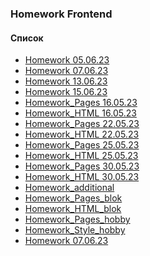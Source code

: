 ### Homework Frontend

#### Список
- [Homework 05.06.23](https://tetianabogoliubova.github.io/TetianaBogoliubova-Frontend_HW/Homework%2005.06.23/script.js)
- [Homework 07.06.23](https://tetianabogoliubova.github.io/TetianaBogoliubova-Frontend_HW/Homework%2007.06.23/script.js)
- [Homework 13.06.23](https://tetianabogoliubova.github.io/TetianaBogoliubova-Frontend_HW/Homework%2013.06.23/script.js)
- [Homework 15.06.23](https://tetianabogoliubova.github.io/TetianaBogoliubova-Frontend_HW/Homework%2015.06.23/script.js)
- [Homework_Pages 16.05.23](https://tetianabogoliubova.github.io/TetianaBogoliubova-Frontend_HW/Homework%2016.05.23/index.html)
- [Homework_HTML 16.05.23](https://github.com/TetianaBogoliubova/TetianaBogoliubova-Frontend_HW/blob/master/Homework%2016.05.23/index.html)
- [Homework_Pages 22.05.23](https://tetianabogoliubova.github.io/TetianaBogoliubova-Frontend_HW/Homework%2022.05.23/index.html)
- [Homework_HTML 22.05.23](https://github.com/TetianaBogoliubova/TetianaBogoliubova-Frontend_HW/blob/master/Homework%2022.05.23/index.html)
- [Homework_Pages 25.05.23](https://tetianabogoliubova.github.io/TetianaBogoliubova-Frontend_HW/Homework%2025.05.23/index.html)
- [Homework_HTML 25.05.23](https://github.com/TetianaBogoliubova/TetianaBogoliubova-Frontend_HW/blob/master/Homework%2025.05.23/index.html)
- [Homework_Pages 30.05.23](https://tetianabogoliubova.github.io/TetianaBogoliubova-Frontend_HW/Homework%2030.05.23/index.html)
- [Homework_HTML 30.05.23](https://github.com/TetianaBogoliubova/TetianaBogoliubova-Frontend_HW/blob/master/Homework%2030.05.23/index.html)
- [Homework_additional](https://tetianabogoliubova.github.io/TetianaBogoliubova-Frontend_HW/Homework%20additional/script.js) 
- [Homework_Pages_blok](https://tetianabogoliubova.github.io/TetianaBogoliubova-Frontend_HW/Project_blok/index.html)
- [Homework_HTML_blok](https://github.com/TetianaBogoliubova/TetianaBogoliubova-Frontend_HW/blob/master/Project_blok/index.html
)
- [Homework_Pages_hobby](https://tetianabogoliubova.github.io/TetianaBogoliubova-Frontend_HW/Project_hobby/index.html)
- [Homework_Style_hobby](https://tetianabogoliubova.github.io/TetianaBogoliubova-Frontend_HW/Homework%2007.06.23/script.js) 
- [Homework 07.06.23](https://tetianabogoliubova.github.io/TetianaBogoliubova-Frontend_HW/Homework%2007.06.23/script.js)
